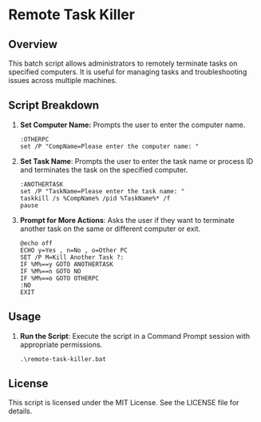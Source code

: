 # Remote Task Killer

## Overview
This batch script allows administrators to remotely terminate tasks on specified computers. It is useful for managing tasks and troubleshooting issues across multiple machines.

## Script Breakdown
1. **Set Computer Name:**
   Prompts the user to enter the computer name.
   ```batch
   :OTHERPC
   set /P "CompName=Please enter the computer name: "
   ```

2. **Set Task Name**: Prompts the user to enter the task name or process ID and terminates the task on the specified computer.
   ```batch
   :ANOTHERTASK
   set /P "TaskName=Please enter the task name: "
   taskkill /s %CompName% /pid %TaskName%* /f
   pause
   ```

3. **Prompt for More Actions**: Asks the user if they want to terminate another task on the same or different computer or exit.
   ```batch
   @echo off
   ECHO y=Yes , n=No , o=Other PC
   SET /P M=Kill Another Task ?: 
   IF %M%==y GOTO ANOTHERTASK
   IF %M%==n GOTO NO
   IF %M%==o GOTO OTHERPC
   :NO
   EXIT
   ```

## Usage

1. **Run the Script**: Execute the script in a Command Prompt session with appropriate permissions.
   ```batch
   .\remote-task-killer.bat
   ```

## License
This script is licensed under the MIT License. See the LICENSE file for details.


